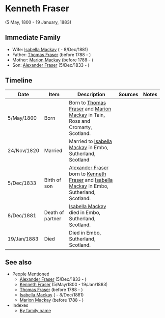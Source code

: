 ﻿---
layout: person
subject_key: i61428726
permalink: /people/i61428726
---

# Kenneth Fraser
(5 May, 1800 - 19 January, 1883)

## Immediate Family

* Wife: [Isabella Mackay](./@i26104572@-isabella-mackay-b-d1881-12-8.md) ( - 8/Dec/1881)
* Father: [Thomas Fraser](./@i79545968@-thomas-fraser-b1788-d.md) (before 1788 - )
* Mother: [Marion Mackay](./@i56151384@-marion-mackay-b1788-d.md) (before 1788 - )
* Son: [Alexander Fraser](./@i97086424@-alexander-fraser-b1833-12-5-d.md) (5/Dec/1833 - )

## Timeline

Date | Item | Description | Sources | Notes
---|---|---|---|---
5/May/1800 | Born | Born to [Thomas Fraser](./@i79545968@-thomas-fraser-b1788-d.md) and [Marion Mackay](./@i56151384@-marion-mackay-b1788-d.md) in Tain, Ross and Cromarty, Scotland. |  | 
24/Nov/1820 | Married | Married to [Isabella Mackay](./@i26104572@-isabella-mackay-b-d1881-12-8.md) in Embo, Sutherland, Scotland |  | 
5/Dec/1833 | Birth of son | [Alexander Fraser](./@i97086424@-alexander-fraser-b1833-12-5-d.md) born to [Kenneth Fraser](./@i61428726@-kenneth-fraser-b1800-5-5-d1883-1-19.md) and [Isabella Mackay](./@i26104572@-isabella-mackay-b-d1881-12-8.md) in Embo, Sutherland, Scotland. |  | 
8/Dec/1881 | Death of partner | [Isabella Mackay](./@i26104572@-isabella-mackay-b-d1881-12-8.md) died in Embo, Sutherland, Scotland. |  | 
19/Jan/1883 | Died | Died in Embo, Sutherland, Scotland. |  | 


## See also

- People Mentioned
  - [Alexander Fraser](./@i97086424@-alexander-fraser-b1833-12-5-d.md) (5/Dec/1833 - )
  - [Kenneth Fraser](./@i61428726@-kenneth-fraser-b1800-5-5-d1883-1-19.md) (5/May/1800 - 19/Jan/1883)
  - [Thomas Fraser](./@i79545968@-thomas-fraser-b1788-d.md) (before 1788 - )
  - [Isabella Mackay](./@i26104572@-isabella-mackay-b-d1881-12-8.md) ( - 8/Dec/1881)
  - [Marion Mackay](./@i56151384@-marion-mackay-b1788-d.md) (before 1788 - )
- Indexes
  - [By family name](../index-by-family-name.md)
